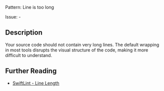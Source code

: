 Pattern: Line is too long

Issue: -

## Description

Your source code should not contain very long lines. The default wrapping in most tools disrupts the visual structure of the code, making it more difficult to understand.

## Further Reading

* [SwiftLint - Line Length](https://realm.github.io/SwiftLint/line_length.html)
